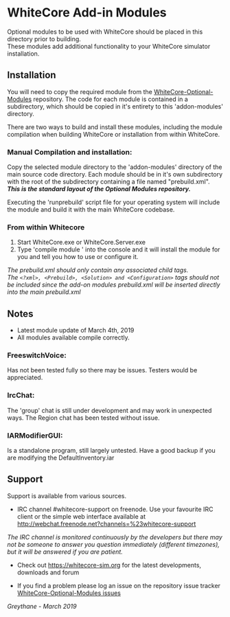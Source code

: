 # WhiteCore Add-in Modules

Optional modules to be used with WhiteCore should be placed in this directory prior to building.  
These modules add additional functionality to your WhiteCore simulator installation.

## Installation

You will need to copy the required module from the [WhiteCore-Optional-Modules](https://github.com/WhiteCoreSim/WhiteCore-Optional-Modules)  repository.  The code for each module is contained in a subdirectory, which should be copied in it's entirety to this 'addon-modules' directory.


There are two ways to build and install these modules, including the module compilation when building WhiteCore or installation from within WhiteCore.

### Manual Compilation and installation:
Copy the selected module directory to the 'addon-modules' directory of the main source code directory.
Each module should be in it's own subdirectory with the root of the subdirectory containing a file named "prebuild.xml".  
***This is the standard layout of the Optional Modules repository.***

Executing the 'runprebuild' script file for your operating system will include the module and build it with the main WhiteCore codebase.


### From within Whitecore
1. Start WhiteCore.exe or WhiteCore.Server.exe
2. Type 'compile module <path to the build.am of the module that you want>' into the console and it will install the module for you and tell you how to use or configure it.


*The prebuild.xml should only contain <Project> any associated child tags.  
The `<?xml>, <Prebuild>, <Solution> and <Configuration>` tags should not be included since the add-on modules prebuild.xml will be inserted directly into the main prebuild.xml*


## Notes
- Latest module update of March 4th, 2019
- All modules available compile correctly.

### FreeswitchVoice:
  Has not been tested fully so there may be issues. Testers would be appreciated.
### IrcChat:
  The 'group' chat is still under development and may work in unexpected ways.  The Region chat has been tested without issue.
### IARModifierGUI:
  Is a standalone program, still largely untested.  Have a good backup if you are modifying the DefaultInventory.iar


## Support
Support is available from various sources.

* IRC channel #whitecore-support on freenode.  Use your favourite IRC client or the simple web interface available at
 <http://webchat.freenode.net?channels=%23whitecore-support>
 
 *The IRC channel is monitored continuously by the developers but there may not be someone to answer you question immediately (different timezones), but it will be answered if you are patient.*

* Check out <https://whitecore-sim.org> for the latest developments, downloads and forum

* If you find a problem please log an issue on the repository issue tracker [WhiteCore-Optional-Modules issues](https://github.com/WhiteCoreSim/WhiteCore-Optional-Modules/issues)

*Greythane - March 2019*
